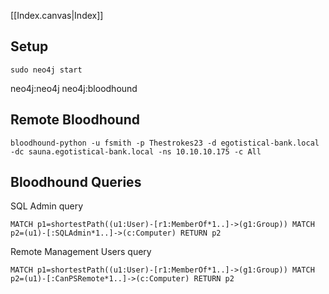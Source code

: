 [[Index.canvas|Index]]

## Setup

```
sudo neo4j start
```

neo4j:neo4j
neo4j:bloodhound

## Remote Bloodhound
```
bloodhound-python -u fsmith -p Thestrokes23 -d egotistical-bank.local -dc sauna.egotistical-bank.local -ns 10.10.10.175 -c All
```

## Bloodhound Queries
SQL Admin query
```
MATCH p1=shortestPath((u1:User)-[r1:MemberOf*1..]->(g1:Group)) MATCH p2=(u1)-[:SQLAdmin*1..]->(c:Computer) RETURN p2
```

Remote Management Users query
```
MATCH p1=shortestPath((u1:User)-[r1:MemberOf*1..]->(g1:Group)) MATCH p2=(u1)-[:CanPSRemote*1..]->(c:Computer) RETURN p2
```

